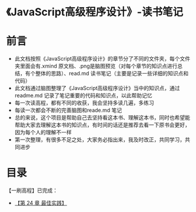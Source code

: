 # 《JavaScript高级程序设计》-读书笔记
# 前言
- 此文档按照《JavaScript高级程序设计》的章节分了不同的文件夹，每个文件夹里面会有.xmind 原文档、.png是脑图预览（对每个章节的知识点进行总结，有个整体的思路）、read.md 读书笔记（主要是记录一些详细的知识点和代码）
- 此文档通过脑图整理了《JavaScript高级程序设计》当中的知识点，通过readme.md 记录了笔记重要的代码和知识点，以此帮助记忆
- 每一次读高程，都有不同的收获，我会坚持多读几遍，多练习
- 每读一次都会不断的完善脑图和reade.md 笔记
- 总的来说，这个项目是帮助自己去坚持看这本书、理解这本书，同时也希望能帮助大家去理解这本书的知识点，有时间的话还是推荐去看一下原书会更好，因为每个人的理解不一样
- 第一次整理，有很多不足之处，大家务必指出来，我及时改正，共同学习，共同进步
# 目录
【一刷高程】已完成：
- [【第 24 章 最佳实践】](https://github.com/luohong123/js-advance-program/tree/master/%E7%AC%AC%2024%20%E7%AB%A0%20%E6%9C%80%E4%BD%B3%E5%AE%9E%E8%B7%B5)
